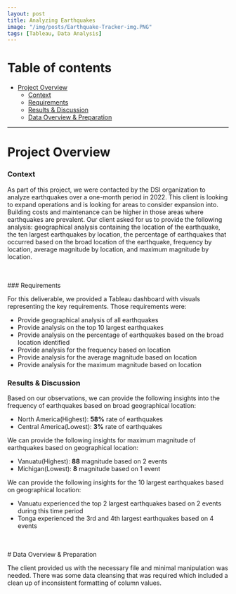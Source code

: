 ```yaml
---
layout: post
title: Analyzing Earthquakes 
image: "/img/posts/Earthquake-Tracker-img.PNG"
tags: [Tableau, Data Analysis]
---
```


# Table of contents

- [Project Overview](#overview-main)
    - [Context](#overview-context)
    - [Requirements](#overview-actions)
    - [Results & Discussion](#overview-results)
    - [Data Overview & Preparation](#data-overview)

___

# Project Overview  <a name="overview-main"></a>

### Context <a name="overview-context"></a>

As part of this project, we were contacted by the DSI organization to analyze earthquakes over a one-month period in 2022. This client is looking to expand operations and is looking for areas to consider expansion into.  Building costs and maintenance can be higher in those areas where earthquakes are prevalent. Our client asked for us to provide the following analysis: geographical analysis containing the location of the earthquake, the ten largest earthquakes by location, the percentage of earthquakes that occurred based on the broad location of the earthquake, frequency by location, average magnitude by location, and maximum magnitude by location.  


<br>
<br>
### Requirements <a name="overview-actions"></a>

For this deliverable, we provided a Tableau dashboard with visuals representing the key requirements.
Those requirements were:

* Provide geographical analysis of all earthquakes 
* Provide analysis on the top 10 largest earthquakes
* Provide analysis on the percentage of earthquakes based on the broad location identified
* Provide analysis for the frequency based on location
* Provide analysis for the average magnitude based on location
* Provide analysis for the maximum magnitude based on location

### Results & Discussion <a name="overview-results"></a>

Based on our observations, we can provide the following insights into the frequency of earthquakes based on broad geographical location:

* North America(Highest): **58%** rate of earthquakes
* Central America(Lowest): **3%** rate of earthquakes

We can provide the following insights for maximum magnitude of earthquakes based on geographical location:

* Vanuatu(Highest): **88** magnitude based on 2 events
* Michigan(Lowest): **8** magnitude based on 1 event

We can provide the following insights for the 10 largest earthquakes based on geographical location:

* Vanuatu experienced the top 2 largest earthquakes based on 2 events during this time period
* Tonga experienced the 3rd and 4th largest earthquakes based on 4 events

<br>
<br>
# Data Overview & Preparation  <a name="data-overview"></a>

The client provided us with the necessary file and minimal manipulation was needed.  There was some data cleansing that was required which included a clean up of inconsistent formatting of column values.
<br>
<br>
